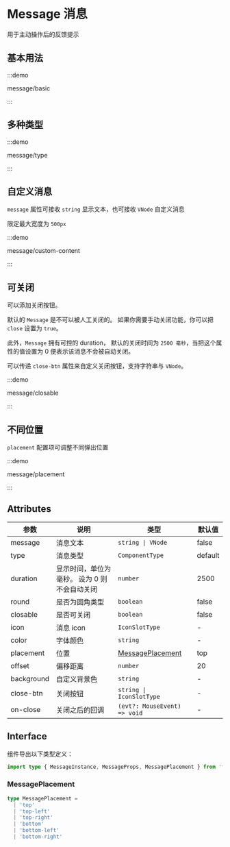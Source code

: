 # Message 消息

用于主动操作后的反馈提示

## 基本用法

:::demo

message/basic

:::

## 多种类型

:::demo

message/type

:::

## 自定义消息

`message` 属性可接收 `string` 显示文本，也可接收 `VNode` 自定义消息

限定最大宽度为 `500px`

:::demo

message/custom-content

:::

## 可关闭

可以添加关闭按钮。

默认的 `Message` 是不可以被人工关闭的。 如果你需要手动关闭功能，你可以把 `close` 设置为 `true`。

此外，`Message` 拥有可控的 duration， 默认的关闭时间为 `2500 毫秒`，当把这个属性的值设置为 0 便表示该消息不会被自动关闭。

可以传递 `close-btn` 属性来自定义关闭按钮，支持字符串与 `VNode`。

:::demo

message/closable

:::

## 不同位置

`placement` 配置项可调整不同弹出位置

:::demo

message/placement

:::

## Attributes

| 参数       | 说明                                         | 类型                                  | 默认值  |
| ---------- | -------------------------------------------- | ------------------------------------- | ------- |
| message    | 消息文本                                     | `string \| VNode`                     | false   |
| type       | 消息类型                                     | `ComponentType`                       | default |
| duration   | 显示时间，单位为毫秒。 设为 0 则不会自动关闭 | `number`                              | 2500    |
| round      | 是否为圆角类型                               | `boolean`                             | false   |
| closable   | 是否可关闭                                   | `boolean`                             | false   |
| icon       | 消息 icon                                    | `IconSlotType`                        | -       |
| color      | 字体颜色                                     | `string`                              | -       |
| placement  | 位置                                         | [MessagePlacement](#messageplacement) | top     |
| offset     | 偏移距离                                     | `number`                              | 20      |
| background | 自定义背景色                                 | `string`                              | -       |
| close-btn  | 关闭按钮                                     | `string \| IconSlotType`              | -       |
| on-close   | 关闭之后的回调                               | `(evt?: MouseEvent) => void`          | -       |

## Interface

组件导出以下类型定义：

```ts
import type { MessageInstance, MessageProps, MessagePlacement } from 'fz-design'
```

### MessagePlacement

```ts
type MessagePlacement =
  | 'top'
  | 'top-left'
  | 'top-right'
  | 'bottom'
  | 'bottom-left'
  | 'bottom-right'
```
